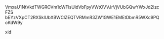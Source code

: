VmxaU1NtVkdTWGROVm1oWFlsUldVbFpyVWtOVVJrVjVUbGQwYWxJd2IzcFZS
bEYzVXpCT2RXSklUbXBWClZEQTVRMmR3ZW1GWE1EMEtDbmR5WXc9PQoKdW9y

xid